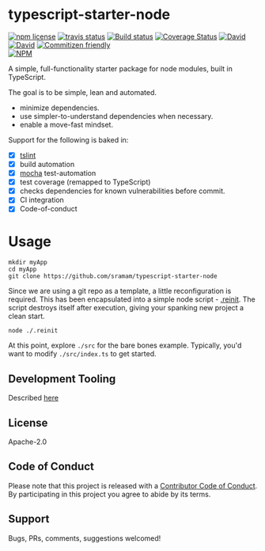 # typescript-starter-node
<!-- badge -->
[![npm license](https://img.shields.io/npm/l/typescript-starter-node.svg)](https://www.npmjs.com/package/typescript-starter-node)
[![travis status](https://img.shields.io/travis/sramam/typescript-starter-node.svg)](https://travis-ci.org/sramam/typescript-starter-node)
[![Build status](https://ci.appveyor.com/api/projects/status/90am2usst4qeutgi?svg=true)](https://ci.appveyor.com/project/sramam/typescript-starter-node)
[![Coverage Status](https://coveralls.io/repos/github/sramam/typescript-starter-node/badge.svg?branch=master)](https://coveralls.io/github/sramam/typescript-starter-node?branch=master)
[![David](https://david-dm.org/sramam/typescript-starter-node/status.svg)](https://david-dm.org/sramam/typescript-starter-node)
[![David](https://david-dm.org/sramam/typescript-starter-node/dev-status.svg)](https://david-dm.org/sramam/typescript-starter-node?type=dev)
[![Commitizen friendly](https://img.shields.io/badge/commitizen-friendly-brightgreen.svg)](http://commitizen.github.io/cz-cli/)
<br/>
[![NPM](https://nodei.co/npm/typescript-starter-node.png?downloads=true&downloadRank=true&stars=true)](https://nodei.co/npm/typescript-starter-node/)
<!-- endbadge -->

A simple, full-functionality starter package for node modules, built in TypeScript.

The goal is to be simple, lean and automated.

- minimize dependencies.
- use simpler-to-understand dependencies when necessary.
- enable a move-fast mindset.

Support for the following is baked in:

- [x] [tslint](https://github.com/palantir/tslint)
- [x] build automation
- [x] [mocha](https://mochajs.org/) test-automation
- [x] test coverage (remapped to TypeScript)
- [x] checks dependencies for known vulnerabilities before commit.
- [x] CI integration
- [x] Code-of-conduct

# Usage

```
mkdir myApp
cd myApp
git clone https://github.com/sramam/typescript-starter-node
```

Since we are using a git repo as a template, a little reconfiguration is
required. This has been encapsulated into a simple node script -
[.reinit](./.reinit). The script destroys itself after execution, giving
your spanking new project a clean start.

```
node ./.reinit
```

At this point, explore `./src` for the bare bones example.
Typically, you'd want to modify `./src/index.ts` to get started.

## Development Tooling

Described [here](./docs/DevTools.md)

## License

Apache-2.0

## Code of Conduct

Please note that this project is released with a [Contributor Code of Conduct](code-of-conduct.md). By participating in this project you agree to abide by its terms.

## Support

Bugs, PRs, comments, suggestions welcomed!

